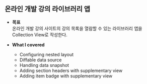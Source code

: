 ## 온라인 개발 강의 라이브러리 앱

+ **목표**<br>
온라인 개발 강의 사이트의 강의 목록을 열람할 수 있는 라이브러리 앱을 Collection View로 작성한다.

+ **What I covered**<br>
  + Configuring nested layout
  + Diffable data source
  + Handling data snapshot
  + Adding section headers with supplementary view
  + Adding item badge with supplementary view

